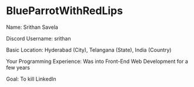 # BlueParrotWithRedLips

Name: Srithan Savela  

Discord Username: srithan  

Basic Location: Hyderabad (City), Telangana (State), India (Country)  

Your Programming Experience: Was into Front-End Web Development for a few years  

Goal: To kill LinkedIn 
